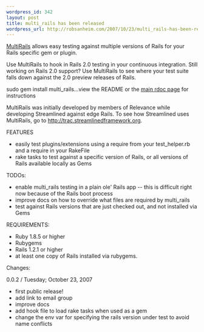 ```yaml
--- 
wordpress_id: 342
layout: post
title: multi_rails has been released
wordpress_url: http://robsanheim.com/2007/10/23/multi_rails-has-been-released/
---
```

<a href="http://multi-rails.rubyforge.org/">MultiRails</a> allows easy testing against multiple versions of Rails for
your Rails specific gem or plugin.

Use MultiRails to hook in Rails 2.0 testing in your continuous integration.  Still working on Rails 2.0 support?  Use MultiRails to see where your test suite falls down against the 2.0 preview releases of Rails.

sudo gem install multi_rails...view the README or the <a href="http://multi-rails.rubyforge.org/">main rdoc page</a> for instructions

MultiRails was initially developed by members of Relevance while developing Streamlined against edge Rails.  To see how Streamlined uses MultiRails, go to <a href="http://trac.streamlinedframework.org">http://trac.streamlinedframework.org</a>.

FEATURES

* easily test plugins/extensions using a require from your test_helper.rb and a require in your RakeFile
* rake tasks to test against a specific version of Rails, or all versions of Rails available locally as Gems

TODOs:

* enable multi_rails testing in a plain ole' Rails app -- this is difficult right now because of the Rails boot process
* improve docs on how to override what files are required by  multi_rails 
* test against Rails versions that are just checked out, and not installed via Gems

REQUIREMENTS:

* Ruby 1.8.5 or higher
* Rubygems
* Rails 1.2.1 or higher
* at least one copy of Rails installed via rubygems.

Changes:

0.0.2 / Tuesday; October 23, 2007

* first public release!
* add link to email group
* improve docs
* add hook file to load rake tasks when used as a gem
* change the env var for specifying the rails version under test to
avoid name conflicts
